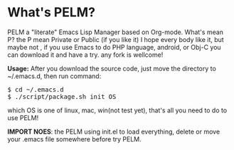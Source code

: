 # What's PELM? 

PELM a "literate" Emacs Lisp Manager  based on Org-mode. What's mean P? the P mean Private or Public (if you like it)
I hope every body like it, but maybe not , if you use Emacs to do PHP language, android, or Obj-C you can download it and have a try. any fork is wellcome!

**Usage:** After you download the source code, just move the directory to ~/.emacs.d, then run command:

<pre class="terminal">
$ cd ~/.emacs.d
$ ./script/package.sh init OS
</pre>

which OS is one of linux, mac, win(not test yet), that's all you need to do to use PELM!

**IMPORT NOES**: the PELM using init.el to load everything, delete or move your .emacs file somewhere  before try PELM.
